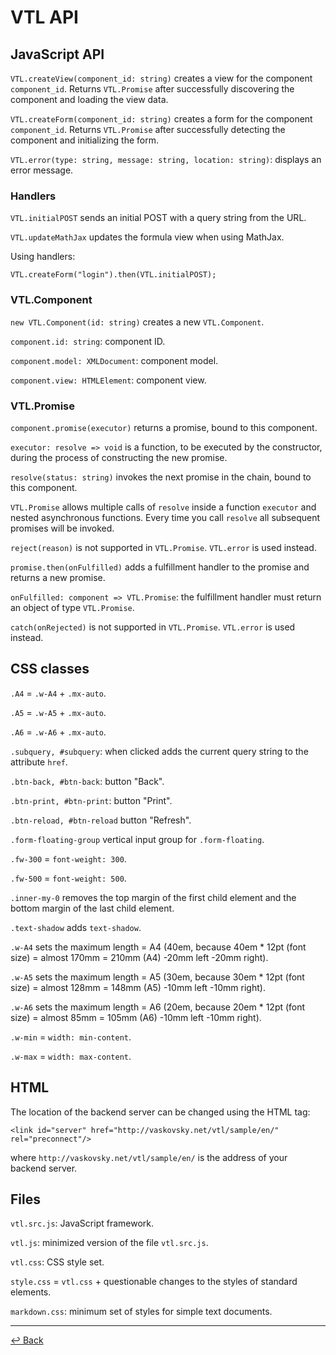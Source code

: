 # VTL API

## JavaScript API

`VTL.createView(component_id: string)` creates a view for the component `component_id`.
Returns `VTL.Promise` after successfully discovering the component and loading the view data.

`VTL.createForm(component_id: string)` creates a form for the component `component_id`.
Returns `VTL.Promise` after successfully detecting the component and initializing the form.

`VTL.error(type: string, message: string, location: string)`: displays an error message.

### Handlers

`VTL.initialPOST` sends an initial POST with a query string from the URL.

`VTL.updateMathJax` updates the formula view when using MathJax.

Using handlers:
```
VTL.createForm("login").then(VTL.initialPOST);
```

### VTL.Component

`new VTL.Component(id: string)` creates a new `VTL.Component`.

`component.id: string`: component ID.

`component.model: XMLDocument`: component model.

`component.view: HTMLElement`: component view.

### VTL.Promise

`component.promise(executor)` returns a promise, bound to this component.

`executor: resolve => void` is a function, to be executed by the constructor, during the process of constructing the new promise.

`resolve(status: string)` invokes the next promise in the chain, bound to this component.

`VTL.Promise` allows multiple calls of `resolve` inside a function `executor` and nested asynchronous functions.
Every time you call `resolve` all subsequent promises will be invoked.

`reject(reason)` is not supported in `VTL.Promise`. `VTL.error` is used instead.

`promise.then(onFulfilled)` adds a fulfillment handler to the promise and returns a new promise.

`onFulfilled: component => VTL.Promise`: the fulfillment handler must return an object of type `VTL.Promise`.

`catch(onRejected)` is not supported in `VTL.Promise`. `VTL.error` is used instead.

## CSS classes

`.A4` = `.w-A4` + `.mx-auto`.

`.A5` = `.w-A5` + `.mx-auto`.

`.A6` = `.w-A6` + `.mx-auto`.

`.subquery, #subquery`: when clicked adds the current query string to the attribute `href`.

`.btn-back, #btn-back`: button "Back".

`.btn-print, #btn-print`: button "Print".

`.btn-reload, #btn-reload` button "Refresh".

`.form-floating-group` vertical input group for `.form-floating`.

`.fw-300` = `font-weight: 300`.

`.fw-500` = `font-weight: 500`.

`.inner-my-0` removes the top margin of the first child element and the bottom margin of the last child element.

`.text-shadow` adds `text-shadow`.

`.w-A4` sets the maximum length = A4
(40em, because 40em * 12pt (font size) =
 almost 170mm = 210mm (A4) -20mm left -20mm right).

`.w-A5` sets the maximum length = A5
(30em, because 30em * 12pt (font size) =
 almost 128mm = 148mm (A5) -10mm left -10mm right).

`.w-A6` sets the maximum length = A6
(20em, because 20em * 12pt (font size) =
 almost 85mm = 105mm (A6) -10mm left -10mm right).

`.w-min` = `width: min-content`.

`.w-max` = `width: max-content`.

## HTML

The location of the backend server can be changed using the HTML tag:
```
<link id="server" href="http://vaskovsky.net/vtl/sample/en/" rel="preconnect"/>
```
where `http://vaskovsky.net/vtl/sample/en/` is the address of your backend server.

## Files

`vtl.src.js`: JavaScript framework.

`vtl.js`: minimized version of the file `vtl.src.js`.

`vtl.css`: CSS style set.

`style.css` = `vtl.css` + questionable changes to the styles of standard elements.

`markdown.css`: minimum set of styles for simple text documents.
________________________________________________________________________________
[↩ Back](javascript:history.back();)
